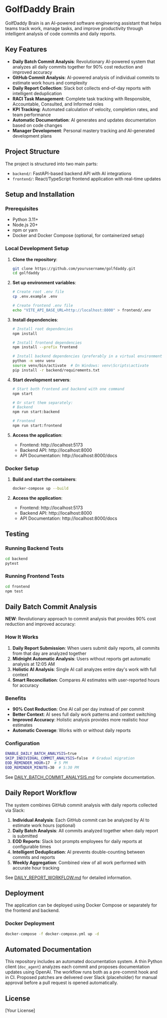 # GolfDaddy Brain

GolfDaddy Brain is an AI-powered software engineering assistant that helps teams track work, manage tasks, and improve productivity through intelligent analysis of code commits and daily reports.

## Key Features

- **Daily Batch Commit Analysis**: Revolutionary AI-powered system that analyzes all daily commits together for 90% cost reduction and improved accuracy
- **GitHub Commit Analysis**: AI-powered analysis of individual commits to estimate work hours and complexity
- **Daily Report Collection**: Slack bot collects end-of-day reports with intelligent deduplication
- **RACI Task Management**: Complete task tracking with Responsible, Accountable, Consulted, and Informed roles
- **KPI Tracking**: Automated calculation of velocity, completion rates, and team performance
- **Automatic Documentation**: AI generates and updates documentation based on code changes
- **Manager Development**: Personal mastery tracking and AI-generated development plans

## Project Structure

The project is structured into two main parts:

- `backend/`: FastAPI-based backend API with AI integrations
- `frontend/`: React/TypeScript frontend application with real-time updates

## Setup and Installation

### Prerequisites

- Python 3.11+
- Node.js 20+
- npm or yarn
- Docker and Docker Compose (optional, for containerized setup)

### Local Development Setup

1. **Clone the repository**:
   ```bash
   git clone https://github.com/yourusername/golfdaddy.git
   cd golfdaddy
   ```

2. **Set up environment variables**:
   ```bash
   # Create root .env file
   cp .env.example .env
   
   # Create frontend .env file
   echo "VITE_API_BASE_URL=http://localhost:8000" > frontend/.env
   ```

3. **Install dependencies**:
   ```bash
   # Install root dependencies
   npm install
   
   # Install frontend dependencies
   npm install --prefix frontend
   
   # Install backend dependencies (preferably in a virtual environment)
   python -m venv venv
   source venv/bin/activate  # On Windows: venv\Scripts\activate
   pip install -r backend/requirements.txt
   ```

4. **Start development servers**:
   ```bash
   # Start both frontend and backend with one command
   npm start
   
   # Or start them separately:
   # Backend
   npm run start:backend
   
   # Frontend
   npm run start:frontend
   ```

5. **Access the application**:
   - Frontend: http://localhost:5173
   - Backend API: http://localhost:8000
   - API Documentation: http://localhost:8000/docs

### Docker Setup

1. **Build and start the containers**:
   ```bash
   docker-compose up --build
   ```

2. **Access the application**:
   - Frontend: http://localhost:5173
   - Backend API: http://localhost:8000
   - API Documentation: http://localhost:8000/docs

## Testing

### Running Backend Tests

```bash
cd backend
pytest
```

### Running Frontend Tests

```bash
cd frontend
npm test
```

## Daily Batch Commit Analysis

**NEW**: Revolutionary approach to commit analysis that provides 90% cost reduction and improved accuracy:

### How It Works
1. **Daily Report Submission**: When users submit daily reports, all commits from that day are analyzed together
2. **Midnight Automatic Analysis**: Users without reports get automatic analysis at 12:05 AM
3. **Holistic AI Analysis**: Single AI call analyzes entire day's work with full context
4. **Smart Reconciliation**: Compares AI estimates with user-reported hours for accuracy

### Benefits
- **90% Cost Reduction**: One AI call per day instead of per commit
- **Better Context**: AI sees full daily work patterns and context switching
- **Improved Accuracy**: Holistic analysis provides more realistic hour estimates
- **Automatic Coverage**: Works with or without daily reports

### Configuration
```bash
ENABLE_DAILY_BATCH_ANALYSIS=true
SKIP_INDIVIDUAL_COMMIT_ANALYSIS=false  # Gradual migration
EOD_REMINDER_HOUR=17  # 5 PM
EOD_REMINDER_MINUTE=30  # 5:30 PM
```

See [DAILY_BATCH_COMMIT_ANALYSIS.md](./claude_docs/DAILY_BATCH_COMMIT_ANALYSIS.md) for complete documentation.

## Daily Report Workflow

The system combines GitHub commit analysis with daily reports collected via Slack:

1. **Individual Analysis**: Each GitHub commit can be analyzed by AI to estimate work hours (optional)
2. **Daily Batch Analysis**: All commits analyzed together when daily report is submitted
3. **EOD Reports**: Slack bot prompts employees for daily reports at configurable times
4. **Intelligent Deduplication**: AI prevents double-counting between commits and reports
5. **Weekly Aggregation**: Combined view of all work performed with accurate hour tracking

See [DAILY_REPORT_WORKFLOW.md](./DAILY_REPORT_WORKFLOW.md) for detailed information.

## Deployment

The application can be deployed using Docker Compose or separately for the frontend and backend.

### Docker Deployment

```bash
docker-compose -f docker-compose.yml up -d
```

## Automated Documentation

This repository includes an automated documentation system. A thin Python client (`doc_agent`) analyzes each commit and proposes documentation updates using OpenAI. The workflow runs both as a pre-commit hook and in CI. Proposed patches are delivered over Slack (placeholder) for manual approval before a pull request is opened automatically.


## License

[Your License]